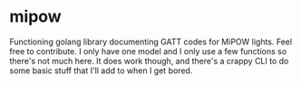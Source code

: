 # mipow

Functioning golang library documenting GATT codes for MiPOW lights. Feel free
to contribute. I only have one model and I only use a few functions so there's
not much here. It does work though, and there's a crappy CLI to do some basic
stuff that I'll add to when I get bored.
